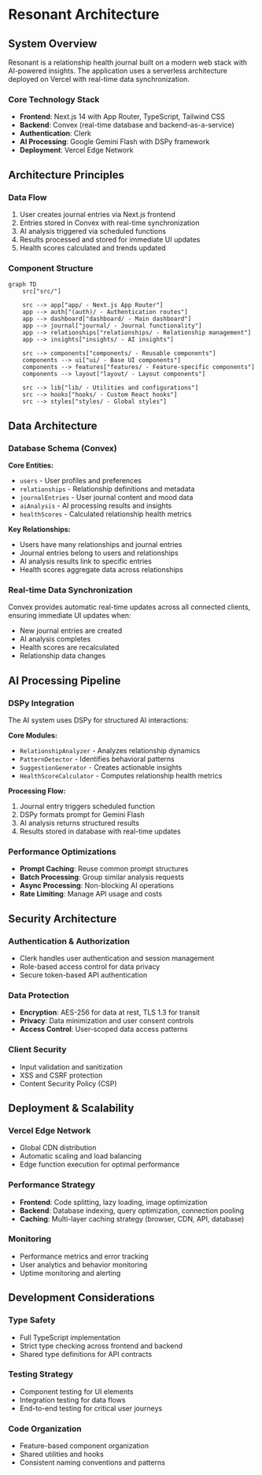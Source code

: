 # Resonant Architecture

## System Overview

Resonant is a relationship health journal built on a modern web stack with AI-powered insights. The application uses a serverless architecture deployed on Vercel with real-time data synchronization.

### Core Technology Stack

- **Frontend**: Next.js 14 with App Router, TypeScript, Tailwind CSS
- **Backend**: Convex (real-time database and backend-as-a-service)
- **Authentication**: Clerk
- **AI Processing**: Google Gemini Flash with DSPy framework
- **Deployment**: Vercel Edge Network

## Architecture Principles

### Data Flow

1. User creates journal entries via Next.js frontend
2. Entries stored in Convex with real-time synchronization
3. AI analysis triggered via scheduled functions
4. Results processed and stored for immediate UI updates
5. Health scores calculated and trends updated

### Component Structure

```mermaid
graph TD
    src["src/"]

    src --> app["app/ - Next.js App Router"]
    app --> auth["(auth)/ - Authentication routes"]
    app --> dashboard["dashboard/ - Main dashboard"]
    app --> journal["journal/ - Journal functionality"]
    app --> relationships["relationships/ - Relationship management"]
    app --> insights["insights/ - AI insights"]

    src --> components["components/ - Reusable components"]
    components --> ui["ui/ - Base UI components"]
    components --> features["features/ - Feature-specific components"]
    components --> layout["layout/ - Layout components"]

    src --> lib["lib/ - Utilities and configurations"]
    src --> hooks["hooks/ - Custom React hooks"]
    src --> styles["styles/ - Global styles"]
```

## Data Architecture

### Database Schema (Convex)

**Core Entities:**

- `users` - User profiles and preferences
- `relationships` - Relationship definitions and metadata
- `journalEntries` - User journal content and mood data
- `aiAnalysis` - AI processing results and insights
- `healthScores` - Calculated relationship health metrics

**Key Relationships:**

- Users have many relationships and journal entries
- Journal entries belong to users and relationships
- AI analysis results link to specific entries
- Health scores aggregate data across relationships

### Real-time Data Synchronization

Convex provides automatic real-time updates across all connected clients, ensuring immediate UI updates when:

- New journal entries are created
- AI analysis completes
- Health scores are recalculated
- Relationship data changes

## AI Processing Pipeline

### DSPy Integration

The AI system uses DSPy for structured AI interactions:

**Core Modules:**

- `RelationshipAnalyzer` - Analyzes relationship dynamics
- `PatternDetector` - Identifies behavioral patterns
- `SuggestionGenerator` - Creates actionable insights
- `HealthScoreCalculator` - Computes relationship health metrics

**Processing Flow:**

1. Journal entry triggers scheduled function
2. DSPy formats prompt for Gemini Flash
3. AI analysis returns structured results
4. Results stored in database with real-time updates

### Performance Optimizations

- **Prompt Caching**: Reuse common prompt structures
- **Batch Processing**: Group similar analysis requests
- **Async Processing**: Non-blocking AI operations
- **Rate Limiting**: Manage API usage and costs

## Security Architecture

### Authentication & Authorization

- Clerk handles user authentication and session management
- Role-based access control for data privacy
- Secure token-based API authentication

### Data Protection

- **Encryption**: AES-256 for data at rest, TLS 1.3 for transit
- **Privacy**: Data minimization and user consent controls
- **Access Control**: User-scoped data access patterns

### Client Security

- Input validation and sanitization
- XSS and CSRF protection
- Content Security Policy (CSP)

## Deployment & Scalability

### Vercel Edge Network

- Global CDN distribution
- Automatic scaling and load balancing
- Edge function execution for optimal performance

### Performance Strategy

- **Frontend**: Code splitting, lazy loading, image optimization
- **Backend**: Database indexing, query optimization, connection pooling
- **Caching**: Multi-layer caching strategy (browser, CDN, API, database)

### Monitoring

- Performance metrics and error tracking
- User analytics and behavior monitoring
- Uptime monitoring and alerting

## Development Considerations

### Type Safety

- Full TypeScript implementation
- Strict type checking across frontend and backend
- Shared type definitions for API contracts

### Testing Strategy

- Component testing for UI elements
- Integration testing for data flows
- End-to-end testing for critical user journeys

### Code Organization

- Feature-based component organization
- Shared utilities and hooks
- Consistent naming conventions and patterns

